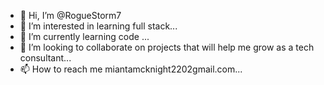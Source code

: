 - 👋 Hi, I’m @RogueStorm7
- 👀 I’m interested in learning full stack...
- 🌱 I’m currently learning code ...
- 💞️ I’m looking to collaborate on projects that will help me grow as a tech consultant...
- 📫 How to reach me miantamcknight2202gmail.com...

<!---
RogueStorm7/RogueStorm7 is a ✨ special ✨ repository because its `README.md` (this file) appears on your GitHub profile.
You can click the Preview link to take a look at your changes.
--->
